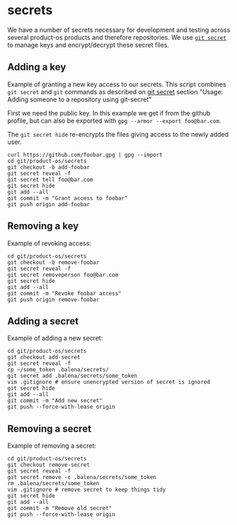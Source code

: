 # secrets

We have a number of secrets necessary for development and testing across several
product-os products and therefore repositories. We use [`git secret`](https://git-secret.io/)
to manage keys and encrypt/decrypt these secret files.

## Adding a key

Example of granting a new key access to our secrets. This script combines `git secret` and `git` commands
as described on [git secret](https://git-secret.io/) section "Usage: Adding someone to a repository using git-secret"

First we need the public key. In this example we get if from the github profile, but can also be
exported with `gpg --armor --export foo@bar.com`.

The `git secret hide` re-encrypts the files giving access to the newly added user.


```
curl https://github.com/foobar.gpg | gpg --import
cd git/product-os/secrets
git checkout -b add-foobar
git secret reveal -f
git secret tell foo@bar.com
git secret hide
git add --all
git commit -m "Grant access to foobar"
git push origin add-foobar
```

## Removing a key
Example of revoking access:
```
cd git/product-os/secrets
git checkout -b remove-foobar
git secret reveal -f
git secret removeperson foo@bar.com
git secret hide
git add --all
git commit -m "Revoke foobar access"
git push origin remove-foobar
```

## Adding a secret
Example of adding a new secret:
```
cd git/product-os/secrets
git checkout add-secret
git secret reveal -f
cp ~/some_token .balena/secrets/
git secret add .balena/secrets/some_token
vim .gitignore # ensure unencrypted version of secret is ignored
git secret hide
git add --all
git commit -m "Add new secret"
git push --force-with-lease origin
```

## Removing a secret
Example of removing a secret:
```
cd git/product-os/secrets
git checkout remove-secret
git secret reveal -f
git secret remove -c .balena/secrets/some_token
rm .balena/secrets/some_token
vim .gitignore # remove secret to keep things tidy
git secret hide
git add --all
git commit -m "Remove old secret"
git push --force-with-lease origin
```
